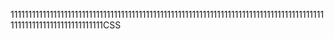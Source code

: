 111111111111111111111111111111111111111111111111111111111111111111111111111111111111111111111111111111111111111111CSS

